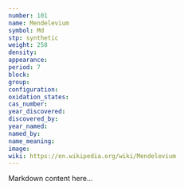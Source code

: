 ```yaml
---
number: 101
name: Mendelevium
symbol: Md
stp: synthetic
weight: 258
density:
appearance:
period: 7
block:
group:
configuration:
oxidation_states:
cas_number:
year_discovered:
discovered_by:
year_named:
named_by:
name_meaning:
image:
wiki: https://en.wikipedia.org/wiki/Mendelevium
---
```


Markdown content here...

